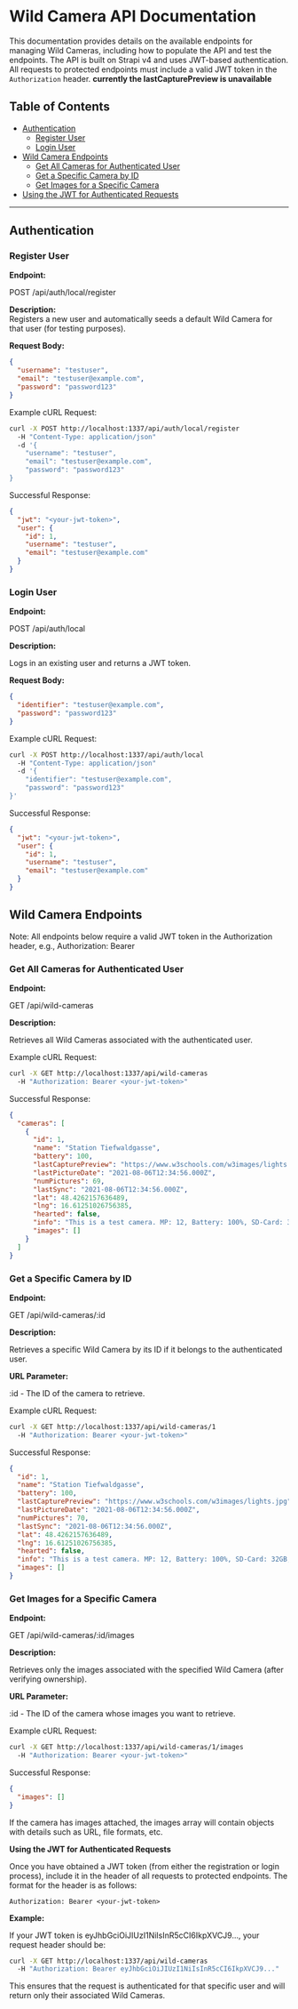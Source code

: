 # Wild Camera API Documentation

This documentation provides details on the available endpoints for managing Wild Cameras, including how to populate the API and test the endpoints. The API is built on Strapi v4 and uses JWT-based authentication. All requests to protected endpoints must include a valid JWT token in the `Authorization` header.
**currently the lastCapturePreview is unavailable**

## Table of Contents

- [Authentication](#authentication)
  - [Register User](#register-user)
  - [Login User](#login-user)
- [Wild Camera Endpoints](#wild-camera-endpoints)
  - [Get All Cameras for Authenticated User](#get-all-cameras-for-authenticated-user)
  - [Get a Specific Camera by ID](#get-a-specific-camera-by-id)
  - [Get Images for a Specific Camera](#get-images-for-a-specific-camera)
- [Using the JWT for Authenticated Requests](#using-the-jwt-for-authenticated-requests)

---

## Authentication

### Register User

**Endpoint:**


POST /api/auth/local/register


**Description:**  
Registers a new user and automatically seeds a default Wild Camera for that user (for testing purposes).

**Request Body:**

```json
{
  "username": "testuser",
  "email": "testuser@example.com",
  "password": "password123"
}
```

Example cURL Request:

```bash
curl -X POST http://localhost:1337/api/auth/local/register 
  -H "Content-Type: application/json" 
  -d '{
    "username": "testuser",
    "email": "testuser@example.com",
    "password": "password123"
}
```


Successful Response:

```json
{
  "jwt": "<your-jwt-token>",
  "user": {
    "id": 1,
    "username": "testuser",
    "email": "testuser@example.com"
  }
}
```

### Login User

**Endpoint:**

POST /api/auth/local

**Description:**

Logs in an existing user and returns a JWT token.

**Request Body:**

```json
{
  "identifier": "testuser@example.com",
  "password": "password123"
}
```

Example cURL Request:

```bash
curl -X POST http://localhost:1337/api/auth/local 
  -H "Content-Type: application/json" 
  -d '{
    "identifier": "testuser@example.com",
    "password": "password123"
}'
```
Successful Response:

```json
{
  "jwt": "<your-jwt-token>",
  "user": {
    "id": 1,
    "username": "testuser",
    "email": "testuser@example.com"
  }
}
```

## Wild Camera Endpoints
Note: All endpoints below require a valid JWT token in the Authorization header, e.g.,
Authorization: Bearer <your-jwt-token>


### Get All Cameras for Authenticated User

**Endpoint:**

GET /api/wild-cameras

**Description:**

Retrieves all Wild Cameras associated with the authenticated user.

Example cURL Request:

```bash
curl -X GET http://localhost:1337/api/wild-cameras 
  -H "Authorization: Bearer <your-jwt-token>"
```

Successful Response:

```json
{
  "cameras": [
    {
      "id": 1,
      "name": "Station Tiefwaldgasse",
      "battery": 100,
      "lastCapturePreview": "https://www.w3schools.com/w3images/lights.jpg",
      "lastPictureDate": "2021-08-06T12:34:56.000Z",
      "numPictures": 69,
      "lastSync": "2021-08-06T12:34:56.000Z",
      "lat": 48.4262157636489,
      "lng": 16.61251026756385,
      "hearted": false,
      "info": "This is a test camera. MP: 12, Battery: 100%, SD-Card: 32GB, Night vision: True, 20m",
      "images": []
    }
  ]
}
```

### Get a Specific Camera by ID

**Endpoint:**

GET /api/wild-cameras/:id

**Description:**

Retrieves a specific Wild Camera by its ID if it belongs to the authenticated user.

**URL Parameter:**

:id - The ID of the camera to retrieve.

Example cURL Request:

```bash
curl -X GET http://localhost:1337/api/wild-cameras/1 
  -H "Authorization: Bearer <your-jwt-token>"
```
Successful Response:

```json
{
  "id": 1,
  "name": "Station Tiefwaldgasse",
  "battery": 100,
  "lastCapturePreview": "https://www.w3schools.com/w3images/lights.jpg",
  "lastPictureDate": "2021-08-06T12:34:56.000Z",
  "numPictures": 70,
  "lastSync": "2021-08-06T12:34:56.000Z",
  "lat": 48.4262157636489,
  "lng": 16.61251026756385,
  "hearted": false,
  "info": "This is a test camera. MP: 12, Battery: 100%, SD-Card: 32GB, Night vision: True, 20m",
  "images": []
}
```

### Get Images for a Specific Camera
**Endpoint:**

GET /api/wild-cameras/:id/images

**Description:**

Retrieves only the images associated with the specified Wild Camera (after verifying ownership).

**URL Parameter:**

:id - The ID of the camera whose images you want to retrieve.

Example cURL Request:

```bash
curl -X GET http://localhost:1337/api/wild-cameras/1/images 
  -H "Authorization: Bearer <your-jwt-token>"
```

Successful Response:

```json
{
  "images": []
}
```

If the camera has images attached, the images array will contain objects with details such as URL, file formats, etc.

**Using the JWT for Authenticated Requests**

Once you have obtained a JWT token (from either the registration or login process), include it in the header of all requests to protected endpoints. The format for the header is as follows:

```
Authorization: Bearer <your-jwt-token>
```

**Example:**

If your JWT token is eyJhbGciOiJIUzI1NiIsInR5cCI6IkpXVCJ9..., your request header should be:

```bash
curl -X GET http://localhost:1337/api/wild-cameras 
  -H "Authorization: Bearer eyJhbGciOiJIUzI1NiIsInR5cCI6IkpXVCJ9..."
```

This ensures that the request is authenticated for that specific user and will return only their associated Wild Cameras.
